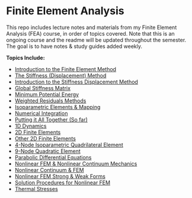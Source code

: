 # Finite Element Analysis
This repo includes lecture notes and materials from my Finite Element Analysis (FEA) course, in order of topics covered. Note that this is an ongoing course and the readme will be updated throughout the semester. The goal is to have notes & study guides added weekly.

**Topics Include:**
- [Introduction to the Finite Element Method](https://github.com/leahgaeta/FEA/raw/master/Finite%20Element%20Method%20-%20Introduction.pdf)
- [The Stiffness (Displacement) Method](https://github.com/leahgaeta/FEA/raw/master/Stiffness%20%20(Displacement)%20Method.pdf)
- [Introduction to the Stiffness Displacement Method](https://github.com/leahgaeta/FEA/raw/master/Finite%20Element%20Method%20-%20Introduction%20to%20the%20Stiffness%20(Displacement)%20Method.pdf)
- [Global Stiffness Matrix](https://github.com/leahgaeta/FEA/raw/master/Global%20Stiffness%20Matrix.pdf)
- [Minimum Potential Energy](https://github.com/leahgaeta/FEA/raw/master/Minimum%20Potential%20Energy.pdf)
- [Weighted Residuals Methods](https://github.com/leahgaeta/FEA/raw/master/Weighted%20Residuals%20Methods.pdf)
- [Isoparametric Elements & Mapping](https://github.com/leahgaeta/FEA/raw/master/Isoparametric%20Elements%20%26%20Mapping.pdf)
- [Numerical Integration](https://github.com/leahgaeta/FEA/raw/master/Numerical%20Integration.pdf)
- [Putting it All Together (So far)](https://github.com/leahgaeta/FEA/raw/master/FEA%20Putting%20It%20All%20Together.pdf)
- [1D Dynamics](https://github.com/leahgaeta/FEA/raw/master/FEM%20Dynamics.pdf)
- [2D Finite Elements](https://github.com/leahgaeta/FEA/raw/master/2D%20Finite%20Elements.pdf)
- [Other 2D Finite Elements](https://github.com/leahgaeta/FEA/raw/master/Other%202D%20Finite%20Elements.pdf)
- [4-Node Isoparametric Quadrilateral Element](https://github.com/leahgaeta/FEA/raw/master/4-Node%20Isoparametric%20Quadrilateral%20Element.pdf)
- [9-Node Quadratic Element](https://github.com/leahgaeta/FEA/raw/master/9-Node%20Quadratic%20Element.pdf)
- [Parabolic Differential Equations](https://github.com/leahgaeta/FEA/raw/master/Parabolic%20Differential%20Equations.pdf)
- [Nonlinear FEM & Nonlinear Continuum Mechanics](https://github.com/leahgaeta/FEA/raw/master/Nonlinear%20FEM%20%26%20Nonlinear%20Continuum%20Mechanics.pdf)
- [Nonlinear Continuum & FEM](https://github.com/leahgaeta/FEA/raw/master/Nonlinear%20Continuum%20%2B%20Finite%20Elements.pdf)
- [Nonlinear FEM Strong & Weak Forms](https://github.com/leahgaeta/FEA/raw/master/Nonlinear%20FEM%20Strong%20%26%20Weak%20Forms.pdf)
- [Solution Procedures for Nonlinear FEM](https://github.com/leahgaeta/FEA/raw/master/Solution%20Procedures%20for%20Nonlinear%20FEM.pdf)
- [Thermal Stresses](https://github.com/leahgaeta/FEA/raw/master/Thermal%20Stresses.pdf)
